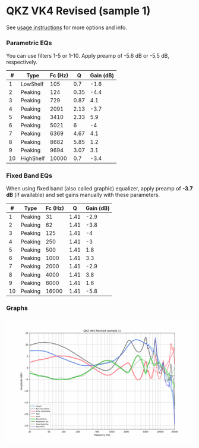 # QKZ VK4 Revised (sample 1)
See [usage instructions](https://github.com/jaakkopasanen/AutoEq#usage) for more options and info.

### Parametric EQs
You can use filters 1-5 or 1-10. Apply preamp of -5.6 dB or -5.5 dB, respectively.

|   # | Type      |   Fc (Hz) |    Q |   Gain (dB) |
|-----|-----------|-----------|------|-------------|
|   1 | LowShelf  |       105 | 0.7  |        -1.6 |
|   2 | Peaking   |       124 | 0.35 |        -4.4 |
|   3 | Peaking   |       729 | 0.87 |         4.1 |
|   4 | Peaking   |      2091 | 2.13 |        -3.7 |
|   5 | Peaking   |      3410 | 2.33 |         5.9 |
|   6 | Peaking   |      5021 | 6    |        -4   |
|   7 | Peaking   |      6369 | 4.67 |         4.1 |
|   8 | Peaking   |      8682 | 5.85 |         1.2 |
|   9 | Peaking   |      9694 | 3.07 |         3.1 |
|  10 | HighShelf |     10000 | 0.7  |        -3.4 |

### Fixed Band EQs
When using fixed band (also called graphic) equalizer, apply preamp of **-3.7 dB** (if available) and set gains manually with these parameters.

|   # | Type    |   Fc (Hz) |    Q |   Gain (dB) |
|-----|---------|-----------|------|-------------|
|   1 | Peaking |        31 | 1.41 |        -2.9 |
|   2 | Peaking |        62 | 1.41 |        -3.8 |
|   3 | Peaking |       125 | 1.41 |        -4   |
|   4 | Peaking |       250 | 1.41 |        -3   |
|   5 | Peaking |       500 | 1.41 |         1.8 |
|   6 | Peaking |      1000 | 1.41 |         3.3 |
|   7 | Peaking |      2000 | 1.41 |        -2.9 |
|   8 | Peaking |      4000 | 1.41 |         3.8 |
|   9 | Peaking |      8000 | 1.41 |         1.6 |
|  10 | Peaking |     16000 | 1.41 |        -5.8 |

### Graphs
![](./QKZ%20VK4%20Revised%20(sample%201).png)
